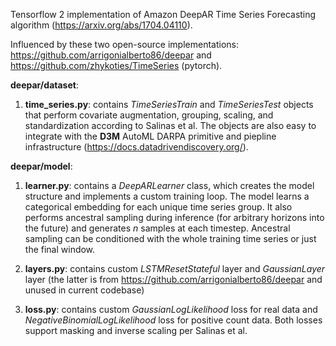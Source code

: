 Tensorflow 2 implementation of Amazon DeepAR Time Series Forecasting algorithm (https://arxiv.org/abs/1704.04110).

Influenced by these two open-source implementations: https://github.com/arrigonialberto86/deepar and https://github.com/zhykoties/TimeSeries (pytorch).

**deepar/dataset**: 

1. **time_series.py**: contains *TimeSeriesTrain* and *TimeSeriesTest* objects that perform covariate augmentation, grouping, scaling, and standardization according to Salinas et al. The objects are also easy to integrate with the **D3M** AutoML DARPA primitive and piepline infrastructure (https://docs.datadrivendiscovery.org/).

**deepar/model**: 

1. **learner.py**: contains a *DeepARLearner* class, which creates the model structure and implements a custom training loop. The model learns a categorical embedding for each unique time series group. It also performs ancestral sampling during inference (for arbitrary horizons into the future) and generates *n* samples at each timestep. Ancestral sampling can be conditioned with the whole training time series or just the final window.

2. **layers.py**: contains custom *LSTMResetStateful* layer and *GaussianLayer* layer (the latter is from https://github.com/arrigonialberto86/deepar and unused in current codebase)

3. **loss.py**: contains custom *GaussianLogLikelihood* loss for real data and *NegativeBinomialLogLikelihood* loss for positive count data. Both losses support masking and inverse scaling per Salinas et al. 

<!-- ## TODO
    -DAR: 

        Qs:
            -Where do multiple embeddings live?
            -Constraints across multiple embedding spaces? (PIP?)
            -compare embeddings in same space to different space

        Reading
            -Optimal Rec -> statistically how does ARIMA + OR compare to deep ann + embeddings
                            is there a way to incorporate as constraint on embeddings (not forecasts)
            -Add Scientific Method steps (hypothesis, proposed experiments to doc) share w/ Craig and team for early feedback (while in process on reproduction)
            -ICML / KDD 2019 workshops (preference hierarchical, embeddings)

        Week 2 (1 package OSS, serializable)

            TRY TO REPRODUCE DeepAR (3-parts, electricity, traffic (want beta)) / Gluon experiments on public datasets w/ their splits (11 public datasets) 1-5 datasets (some grouped) + Australia in depth

            Share Scientific Method Doc: big pic = on the utility of unconstrained and constrained embeddings for forecasting grouped and hierarchical time series
            Hypothesis - 
                1) embeddings move forecast toward reconcilitation (why)
                2) soft OR w/ embedding aggregation constraint - different embedding spaces?)
            Finish OR Reading

            lr scheduling (10^-3 halve after 300 batches if no improvement or exponential)
                -test w/ tb
            generate multiple sample traces (use all samples as input at next state (higher default BS - new predictor network??)) - parallelism??, mask_value??
            multiple seasonality (with # back in time)
            student t instead of gaussian
            observed values indicator??

        Week 3 (rest OSS, serializable)
            Continue working toward reproduction
            Compare OR with Arima forecasts and OR with DeepAR forecasts w/ 0,1,2 embeddings (turn off in model) on Australia hierarchical example (with EDA)

        Week 4 (list to Craig / Ben, transfer rest of repos)
            Compare OR with Arima forecasts and OR with DeepAR forecasts w/ unconstrained, multiple embeddings
            Hypothesis: Improvement from OR technique on forecasts w/ embeddings = smaller
                -why: need to flesh this out more (should they without constraint??)
            
            soft OR-like aggregation constraint on embeddings -> brainstorm w/ Craig

        Week 5 (multivariate targets)
            soft OR-like aggregation constraint on embeddings -> brainstorm w/ Craig

        Week 6 (tests)
            soft OR-like aggregation constraint on embeddings -> brainstorm w/ Craig
            look at evolution of embeddings over training process

        Deliverable (Outline of Workshop Paper)
            -Related Work: Compile Citations + Notes as Reading
            -Reproduce DeepAR metrics: clear notebook w/ GluonTS + our impl.
            -Compare to OR: clear notebook w/ our impl. and clear R script (python impl??)
            -Methodology: comparison of embeddings to OR
            -Methodology: proposed constraint and why it makes sense
            -Results: Reproduction (?), comparison to OR, comparison to constraint      




    -->


    


